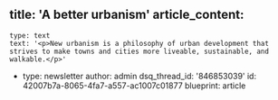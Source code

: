 title: 'A better urbanism'
article_content:
  -
    type: text
    text: '<p>New urbanism is a philosophy of urban development that strives to make towns and cities more liveable, sustainable, and walkable.</p>'
  -
    type: newsletter
author: admin
dsq_thread_id: '846853039'
id: 42007b7a-8065-4fa7-a557-ac1007c01877
blueprint: article
